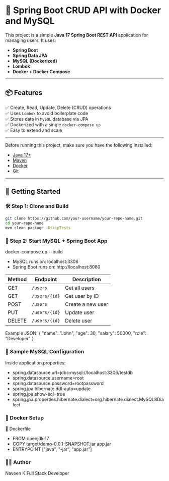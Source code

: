 # 🚀 Spring Boot CRUD API with Docker and MySQL

This project is a simple **Java 17 Spring Boot REST API** application for managing users. It uses:

- **Spring Boot**
- **Spring Data JPA**
- **MySQL (Dockerized)**
- **Lombok**
- **Docker + Docker Compose**

---

## 📦 Features

✅ Create, Read, Update, Delete (CRUD) operations  
✅ Uses `Lombok` to avoid boilerplate code  
✅ Stores data in `MySQL` database via JPA  
✅ Dockerized with a single `docker-compose up`  
✅ Easy to extend and scale

---

Before running this project, make sure you have the following installed:

- [Java 17+](https://www.oracle.com/java/technologies/javase/jdk17-archive-downloads.html)
- [Maven](https://maven.apache.org/)
- [Docker](https://www.docker.com/)
- Git

---

## 🚀 Getting Started

### 🛠 Step 1: Clone and Build

```bash
git clone https://github.com/your-username/your-repo-name.git
cd your-repo-name
mvn clean package -DskipTests
```

### 🐳 Step 2: Start MySQL + Spring Boot App

docker-compose up --build
* MySQL runs on: localhost:3306
* Spring Boot runs on: http://localhost:8080

| Method | Endpoint      | Description       |
| ------ | ------------- | ----------------- |
| GET    | `/users`      | Get all users     |
| GET    | `/users/{id}` | Get user by ID    |
| POST   | `/users`      | Create a new user |
| PUT    | `/users/{id}` | Update user       |
| DELETE | `/users/{id}` | Delete user       |

Example JSON:
{
  "name": "John",
  "age": 30,
  "salary": 50000,
  "role": "Developer"
}

### 🧾 Sample MySQL Configuration
Inside application.properties:

* spring.datasource.url=jdbc:mysql://localhost:3306/testdb
* spring.datasource.username=root
* spring.datasource.password=rootpassword
* spring.jpa.hibernate.ddl-auto=update
* spring.jpa.show-sql=true
* spring.jpa.properties.hibernate.dialect=org.hibernate.dialect.MySQL8Dialect

### 🐳 Docker Setup
📄 Dockerfile
* FROM openjdk:17
* COPY target/demo-0.0.1-SNAPSHOT.jar app.jar
* ENTRYPOINT ["java", "-jar", "app.jar"]


### 🙋‍♂️ Author
Naveen K
Full Stack Developer
